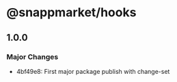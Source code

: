 # @snappmarket/hooks

## 1.0.0
### Major Changes

- 4bf49e8: First major package publish with change-set
